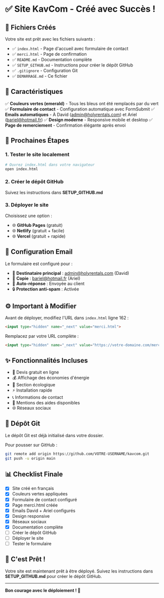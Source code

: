 # ✅ Site KavCom - Créé avec Succès !

## 📂 Fichiers Créés

Votre site est prêt avec les fichiers suivants :

- ✅ `index.html` - Page d'accueil avec formulaire de contact
- ✅ `merci.html` - Page de confirmation
- ✅ `README.md` - Documentation complète
- ✅ `SETUP_GITHUB.md` - Instructions pour créer le dépôt GitHub
- ✅ `.gitignore` - Configuration Git
- ✅ `DEMARRAGE.md` - Ce fichier

## 🎨 Caractéristiques

✅ **Couleurs vertes (emerald)** - Tous les bleus ont été remplacés par du vert
✅ **Formulaire de contact** - Configuration automatique avec FormSubmit
✅ **Emails automatiques** - À David (admin@holyrentals.com) et Ariel (bariel@hotmail.fr)
✅ **Design moderne** - Responsive mobile et desktop
✅ **Page de remerciement** - Confirmation élégante après envoi

## 🚀 Prochaines Étapes

### 1. Tester le site localement
```bash
# Ouvrez index.html dans votre navigateur
open index.html
```

### 2. Créer le dépôt GitHub
Suivez les instructions dans **SETUP_GITHUB.md**

### 3. Déployer le site
Choisissez une option :
- 🌐 **GitHub Pages** (gratuit)
- 🌐 **Netlify** (gratuit + facile)
- 🌐 **Vercel** (gratuit + rapide)

## 📧 Configuration Email

Le formulaire est configuré pour :
- 📨 **Destinataire principal** : admin@holyrentals.com (David)
- 📨 **Copie** : bariel@hotmail.fr (Ariel)
- 📧 **Auto-réponse** : Envoyée au client
- 🔒 **Protection anti-spam** : Activée

## ⚙️ Important à Modifier

Avant de déployer, modifiez l'URL dans `index.html` ligne 162 :

```html
<input type="hidden" name="_next" value="merci.html">
```

Remplacez par votre URL complète :
```html
<input type="hidden" name="_next" value="https://votre-domaine.com/merci.html">
```

## ✨ Fonctionnalités Incluses

- 🎯 Devis gratuit en ligne
- 💰 Affichage des économies d'énergie
- 🌱 Section écologique
- ⚡ Installation rapide
- 📞 Informations de contact
- 🎁 Mentions des aides disponibles
- 🌐 Réseaux sociaux

## 🔄 Dépôt Git

Le dépôt Git est déjà initialisé dans votre dossier.

Pour pousser sur GitHub :
```bash
git remote add origin https://github.com/VOTRE-USERNAME/kavcom.git
git push -u origin main
```

## 📊 Checklist Finale

- [x] Site créé en français
- [x] Couleurs vertes appliquées
- [x] Formulaire de contact configuré
- [x] Page merci.html créée
- [x] Emails David + Ariel configurés
- [x] Design responsive
- [x] Réseaux sociaux
- [x] Documentation complète
- [ ] Créer le dépôt GitHub
- [ ] Déployer le site
- [ ] Tester le formulaire

## 🎉 C'est Prêt !

Votre site est maintenant prêt à être déployé. Suivez les instructions dans **SETUP_GITHUB.md** pour créer le dépôt GitHub.

---

**Bon courage avec le déploiement ! 🚀**

